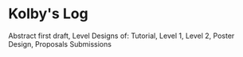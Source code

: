 # Kolby's Log
Abstract first draft, Level Designs of: Tutorial, Level 1, Level 2, Poster Design, Proposals Submissions
